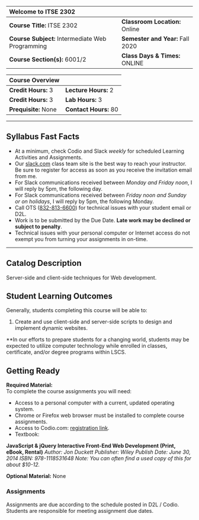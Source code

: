 
| Welcome to ITSE 2302  | |
| :------------- | :----------- |
| **Course Title:** ITSE 2302 | **Classroom Location:** Online |
| **Course Subject:** Intermediate Web Programming | **Semester and Year:** Fall 2020 |
| **Course Section(s):** 6001/2 |  **Class Days & Times:** ONLINE | 

| Course Overview  | |
| :------------- | :----------- |
| **Credit Hours:** 3 | **Lecture Hours:** 2 | 
| **Credit Hours:** 3 | **Lab Hours:** 3
| **Prequisite:** None | **Contact Hours:** 80 |

---
## Syllabus Fast Facts

* At a minimum, check Codio and Slack *weekly* for scheduled Learning Activities and Assignments.  
* Our <a href="https://slack.com" target="_blank">slack.com</a> class team site is the best way to reach your instructor.  Be sure to register for access as soon as you receive the invitation email from me.  
* For Slack communications received between _Monday and Friday noon_, I will reply by 5pm, the following day.  
* For Slack communications received between _Friday noon and Sunday or on holidays_, I will reply by 5pm, the following Monday.
* Call OTS (<a href="tel:832-813-6600">832-813-6600</a>) for technical issues with your student email or D2L.
* Work is to be submitted by the Due Date.  **Late work may be declined or subject to penalty**.
* Technical issues with your personal computer or Internet access do not exempt you from turning your assignments in on-time.

---

## Catalog Description  
Server-side and client-side techniques for Web development.

## Student Learning Outcomes  

Generally, students completing this course will be able to:

1. Create and use client-side and server-side scripts to design and implement dynamic websites.  

**In our efforts to prepare students for a changing world, students may be expected to utilize computer technology while enrolled in classes, certificate, and/or degree programs within LSCS.  
## Getting Ready
**Required Material:**  
To complete the course assignments you will need:  

* Access to a personal computer with a current, updated operating system. 
* Chrome or Firefox web browser must be installed to complete course assignments.
* Access to Codio.com: <a href="https://codio.com/p/join-course?token=sunday-pegasus" target="_blank">registration link</a>.  
* Textbook:  

**JavaScript & jQuery Interactive Front-End Web Development (Print, eBook, Rental)**
_Author: Jon Duckett
Publisher: Wiley
Publish Date: June 30, 2014
ISBN: 978-1118531648
Note: You can often find a used copy of this for about $10-12._

**Optional Material:** None

### Assignments
Assignments are due according to the schedule posted in D2L / Codio.  Students are responsible for meeting assignment due dates.      

